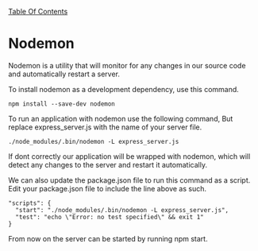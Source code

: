 [Table Of Contents](../../README.md)

# Nodemon

Nodemon is a utility that will monitor for any changes in our source code and automatically restart a server.

To install nodemon as a development dependency, use this command.

```
npm install --save-dev nodemon
```

To run an application with nodemon use the following command, But replace express_server.js with the name of your server file.

```
./node_modules/.bin/nodemon -L express_server.js
```

If dont correctly our application will be wrapped with nodemon, which will detect any changes to the server and restart it automatically.

We can also update the package.json file to run this command as a script. Edit your package.json file to include the line above as such.

```
"scripts": {
  "start": "./node_modules/.bin/nodemon -L express_server.js",
  "test": "echo \"Error: no test specified\" && exit 1"
}
```

From now on the server can be started by running npm start.